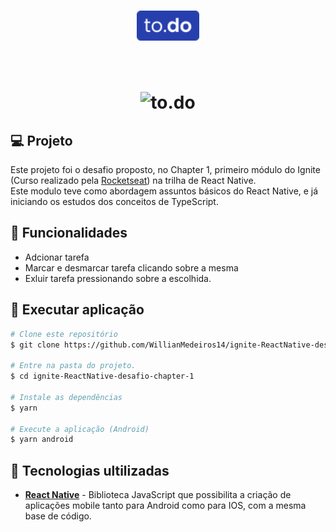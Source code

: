 
<h1 align="center">
   <img alt="logo to.do" title="logotodo" src="assets/img/logo.png" width="100px" /><br>
</h1>

<br>

<h1 align="center">
  <img alt="to.do" title="to.do" src="assets/img/todo.gif" width=230/>
</h1>

## 💻 Projeto

Este projeto foi o desafio proposto, no Chapter 1, primeiro módulo do Ignite (Curso realizado pela [Rocketseat](https://rocketseat.com.br/)) na trilha de React Native.<br>
Este modulo teve como abordagem assuntos básicos do React Native, e já iniciando os estudos dos conceitos de TypeScript.


## 💬 Funcionalidades

- Adcionar tarefa
- Marcar e desmarcar tarefa clicando sobre a mesma
- Exluir tarefa pressionando sobre a escolhida.

## 🎲 Executar aplicação
```bash
# Clone este repositório
$ git clone https://github.com/WillianMedeiros14/ignite-ReactNative-desafio-chapter-1.git

# Entre na pasta do projeto.
$ cd ignite-ReactNative-desafio-chapter-1

# Instale as dependências
$ yarn

# Execute a aplicação (Android)
$ yarn android

```

## 🚀 Tecnologias ultilizadas

-  **[React Native](https://reactnative.dev/)** - Biblioteca JavaScript que possibilita a criação de aplicações mobile tanto para Android como para IOS, com a mesma base de código.

